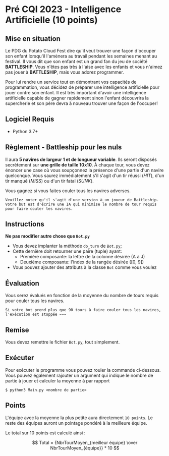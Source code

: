 # Pré CQI 2023 - Intelligence Artificielle (10 points)

## Mise en situation

Le PDG du Potato Cloud Fest dire qu'il veut trouver une façon d'occuper son enfant lorsqu'il l'amènera au travail pendant les semaines menant au festival. Il vous dit que son enfant est un grand fan du jeu de société **BATTLESHIP**. Vous n'êtes pas très à l'aise avec les enfants et vous n'aimez pas jouer à **BATTLESHIP**, mais vous adorez programmer. 

Pour lui rendre un service tout en démontrant vos capacités de programmation, vous décidez de préparer une intelligence artificielle pour jouer contre son enfant. Il est très important d'avoir une intelligence artificielle capable de gagner rapidement sinon l'enfant découvrira la supercherie et son père devra à nouveau trouver une façon de l'occuper!

## Logiciel Requis
- Python 3.7+

## Règlement - Battleship pour les nuls

Il aura **5 navires de largeur 1 et de longueur variable**. Ils seront disposés secrètement sur **une grille de taille 10x10**. À chaque tour, vous devez énoncer une case où vous soupçonnez la présence d'une partie d'un navire quelconque. Vous saurez immédiatement s'il s'agit d'un tir réussi (*HIT*), d'un tir manqué (*MISS*) ou d'un tir fatal (*SUNK*).

Vous gagnez si vous faites couler tous les navires adverses.

```Veuillez noter qu'il s'agit d'une version à un joueur de Battleship. Votre but est d'écrire une IA qui minimise le nombre de tour requis pour faire couler les navires.```

## Instructions

**Ne pas modifier autre chose que `Bot.py`**

* Vous devez implanter la méthode `do_turn` de `Bot.py`;
* Cette dernière doit retourner une paire (tuple) ayant:
    * Première composante: la lettre de la colonne désirée (A à J)
    * Deuxième composante: l'index de la rangée désirée (\[0, 9\])
* Vous pouvez ajouter des attributs à la classe `Bot` comme vous voulez

## Évaluation

Vous serez évalués en fonction de la moyenne du nombre de tours requis pour couler tous les navires.

```Si votre bot prend plus que 90 tours à faire couler tous les navires, l'exécution est stoppée ✂✂✂```

## Remise

Vous devez remettre le fichier `Bot.py`, tout simplement.

## Exécuter
Pour exécuter le programme vous pouvez rouler la commande ci-dessous. Vous pouvez également rajouter un argument qui indique le nombre de partie à jouer et calculer la moyenne à par rapport 
```
$ python3 Main.py <nombre de partie>
```

## Points

L'équipe avec la moyenne la plus petite aura directement `10 points`. Le reste des équipes auront un pointage pondéré à la meilleure équipe.

Le total sur 10 points est calculé ainsi :

$$ Total = {NbrTourMoyen_{meilleur équipe} \over NbrTourMoyen_{équipe}} * 10 $$


